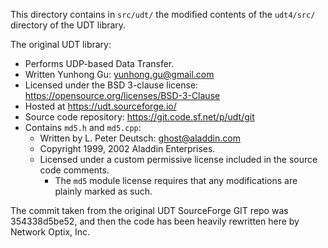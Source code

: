 This directory contains in `src/udt/` the modified contents of the `udt4/src/` directory of the UDT
library.

The original UDT library:
- Performs UDP-based Data Transfer.
- Written Yunhong Gu: yunhong.gu@gmail.com
- Licensed under the BSD 3-clause license: https://opensource.org/licenses/BSD-3-Clause
- Hosted at https://udt.sourceforge.io/
- Source code repository: https://git.code.sf.net/p/udt/git
- Contains `md5.h` and `md5.cpp`:
    - Written by L. Peter Deutsch: ghost@aladdin.com
    - Copyright 1999, 2002 Aladdin Enterprises.
    - Licensed under a custom permissive license included in the source code comments.
        - The `md5` module license requires that any modifications are plainly marked as such.

The commit taken from the original UDT SourceForge GIT repo was 354338d5be52, and then the code has
been heavily rewritten here by Network Optix, Inc.
